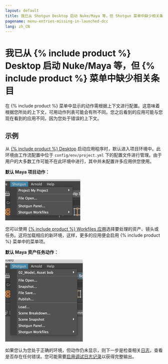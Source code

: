 ```yaml
---
layout: default
title: 我已从 Shotgun Desktop 启动 Nuke/Maya 等，但 Shotgun 菜单中缺少相关条目
pagename: menu-entries-missing-in-launched-dcc
lang: zh_CN
---
```


# 我已从 {% include product %} Desktop 启动 Nuke/Maya 等，但 {% include product %} 菜单中缺少相关条目

在 {% include product %} 菜单中显示的动作需根据上下文进行配置。这意味着根据您所处的上下文，可用动作列表可能会有所不同。您之后看到的应用可能与您现在看到的应用不同，因为您处于错误的上下文。

## 示例

从 [{% include product %} Desktop](https://support.shotgunsoftware.com/hc/zh-cn/articles/219039818) 启动应用程序时，默认进入项目环境中。此环境由工作流配置中位于 `config/env/project.yml` 下的配置文件进行管理。由于用户的大多数工作可能不在此环境中进行，其中并未配置许多应用供您使用。

**默认 Maya 项目动作：**

![{% include product %} 菜单项目动作](images/shotgun-menu-project-actions.png)

您可以使用 [{% include product %} Workfiles 应用](https://support.shotgunsoftware.com/hc/zh-cn/articles/219033088-Your-Work-Files)选择要处理的资产、镜头或任务。这将加载相应的新环境，这样，更多的应用便会启用 {% include product %} 菜单中的菜单项。

**默认 Maya 资产任务动作：**

![{% include product %} 菜单项目动作](images/shotgun-menu-asset-step-actions.png)

如果您认为您处于正确的环境，但动作仍未显示，则下一步是检查相关[日志](where-are-my-log-files.md)，查看是否存在任何错误。您可能需要[启用调试日志记录](turn-debug-logging-on.md)以获得完整输出。